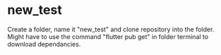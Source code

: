 # new_test

Create a folder, name it "new_test" and clone repository into the folder.
Might have to use the command "flutter pub get" in folder terminal to download dependancies.

